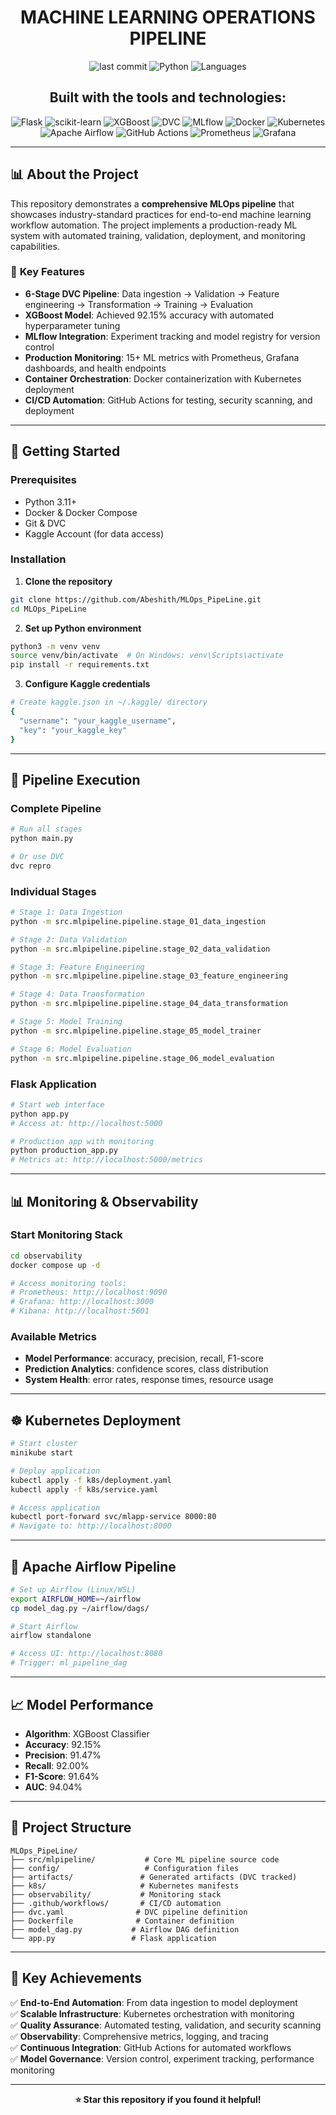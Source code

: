 <div align="center">

# MACHINE LEARNING OPERATIONS PIPELINE

![last commit](https://img.shields.io/github/last-commit/Abeshith/MLOps_PipeLine?color=blue&label=last%20commit&style=flat)
![Python](https://img.shields.io/badge/python-84.2%25-blue&style=flat)
![Languages](https://img.shields.io/badge/languages-4-lightgrey&style=flat)

## Built with the tools and technologies:

![Flask](https://img.shields.io/badge/Flask-black?style=flat&logo=flask&logoColor=white)
![scikit-learn](https://img.shields.io/badge/scikit--learn-orange?style=flat&logo=scikit-learn&logoColor=white)
![XGBoost](https://img.shields.io/badge/XGBoost-orange?style=flat&logo=xgboost&logoColor=white)
![DVC](https://img.shields.io/badge/DVC-blue?style=flat&logo=dvc&logoColor=white)
![MLflow](https://img.shields.io/badge/MLflow-blue?style=flat&logo=mlflow&logoColor=white)
![Docker](https://img.shields.io/badge/Docker-blue?style=flat&logo=docker&logoColor=white)
![Kubernetes](https://img.shields.io/badge/Kubernetes-blue?style=flat&logo=kubernetes&logoColor=white)
![Apache Airflow](https://img.shields.io/badge/Apache%20Airflow-blue?style=flat&logo=apache-airflow&logoColor=white)
![GitHub Actions](https://img.shields.io/badge/GitHub%20Actions-blue?style=flat&logo=github-actions&logoColor=white)
![Prometheus](https://img.shields.io/badge/Prometheus-orange?style=flat&logo=prometheus&logoColor=white)
![Grafana](https://img.shields.io/badge/Grafana-orange?style=flat&logo=grafana&logoColor=white)

</div>

---

## 📊 **About the Project**

This repository demonstrates a **comprehensive MLOps pipeline** that showcases industry-standard practices for end-to-end machine learning workflow automation. The project implements a production-ready ML system with automated training, validation, deployment, and monitoring capabilities.

### 🎯 **Key Features**

- **6-Stage DVC Pipeline**: Data ingestion → Validation → Feature engineering → Transformation → Training → Evaluation
- **XGBoost Model**: Achieved 92.15% accuracy with automated hyperparameter tuning
- **MLflow Integration**: Experiment tracking and model registry for version control
- **Production Monitoring**: 15+ ML metrics with Prometheus, Grafana dashboards, and health endpoints
- **Container Orchestration**: Docker containerization with Kubernetes deployment
- **CI/CD Automation**: GitHub Actions for testing, security scanning, and deployment

---

## 🚀 **Getting Started**

### Prerequisites

- Python 3.11+
- Docker & Docker Compose
- Git & DVC
- Kaggle Account (for data access)

### Installation

1. **Clone the repository**
```bash
git clone https://github.com/Abeshith/MLOps_PipeLine.git
cd MLOps_PipeLine
```

2. **Set up Python environment**
```bash
python3 -m venv venv
source venv/bin/activate  # On Windows: venv\Scripts\activate
pip install -r requirements.txt
```

3. **Configure Kaggle credentials**
```bash
# Create kaggle.json in ~/.kaggle/ directory
{
  "username": "your_kaggle_username",
  "key": "your_kaggle_key"
}
```

---

## 🔄 **Pipeline Execution**

### Complete Pipeline
```bash
# Run all stages
python main.py

# Or use DVC
dvc repro
```

### Individual Stages
```bash
# Stage 1: Data Ingestion
python -m src.mlpipeline.pipeline.stage_01_data_ingestion

# Stage 2: Data Validation  
python -m src.mlpipeline.pipeline.stage_02_data_validation

# Stage 3: Feature Engineering
python -m src.mlpipeline.pipeline.stage_03_feature_engineering

# Stage 4: Data Transformation
python -m src.mlpipeline.pipeline.stage_04_data_transformation

# Stage 5: Model Training
python -m src.mlpipeline.pipeline.stage_05_model_trainer

# Stage 6: Model Evaluation
python -m src.mlpipeline.pipeline.stage_06_model_evaluation
```

### Flask Application
```bash
# Start web interface
python app.py
# Access at: http://localhost:5000

# Production app with monitoring
python production_app.py
# Metrics at: http://localhost:5000/metrics
```

---

## 📊 **Monitoring & Observability**

### Start Monitoring Stack
```bash
cd observability
docker compose up -d

# Access monitoring tools:
# Prometheus: http://localhost:9090
# Grafana: http://localhost:3000
# Kibana: http://localhost:5601
```

### Available Metrics
- **Model Performance**: accuracy, precision, recall, F1-score
- **Prediction Analytics**: confidence scores, class distribution
- **System Health**: error rates, response times, resource usage

---

## ☸️ **Kubernetes Deployment**

```bash
# Start cluster
minikube start

# Deploy application
kubectl apply -f k8s/deployment.yaml
kubectl apply -f k8s/service.yaml

# Access application
kubectl port-forward svc/mlapp-service 8000:80
# Navigate to: http://localhost:8000
```

---

## 🔧 **Apache Airflow Pipeline**

```bash
# Set up Airflow (Linux/WSL)
export AIRFLOW_HOME=~/airflow
cp model_dag.py ~/airflow/dags/

# Start Airflow
airflow standalone

# Access UI: http://localhost:8080
# Trigger: ml_pipeline_dag
```

---

## 📈 **Model Performance**

- **Algorithm**: XGBoost Classifier
- **Accuracy**: 92.15%
- **Precision**: 91.47%
- **Recall**: 92.00%
- **F1-Score**: 91.64%
- **AUC**: 94.04%

---

## 📁 **Project Structure**

```
MLOps_PipeLine/
├── src/mlpipeline/           # Core ML pipeline source code
├── config/                   # Configuration files
├── artifacts/               # Generated artifacts (DVC tracked)
├── k8s/                     # Kubernetes manifests
├── observability/           # Monitoring stack
├── .github/workflows/       # CI/CD automation
├── dvc.yaml                # DVC pipeline definition
├── Dockerfile              # Container definition
├── model_dag.py           # Airflow DAG definition
└── app.py                 # Flask application
```

---

## 🎯 **Key Achievements**

✅ **End-to-End Automation**: From data ingestion to model deployment  
✅ **Scalable Infrastructure**: Kubernetes orchestration with monitoring  
✅ **Quality Assurance**: Automated testing, validation, and security scanning  
✅ **Observability**: Comprehensive metrics, logging, and tracing  
✅ **Continuous Integration**: GitHub Actions for automated workflows  
✅ **Model Governance**: Version control, experiment tracking, performance monitoring

---

<div align="center">

**⭐ Star this repository if you found it helpful!**

</div>
